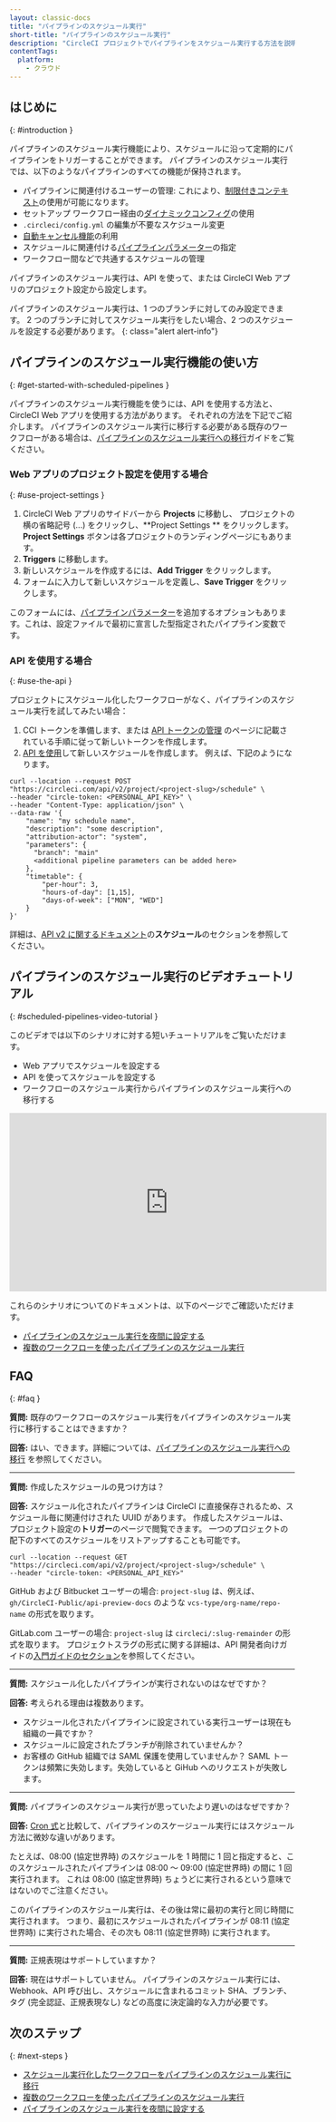 ```yaml
---
layout: classic-docs
title: "パイプラインのスケジュール実行"
short-title: "パイプラインのスケジュール実行"
description: "CircleCI プロジェクトでパイプラインをスケジュール実行する方法を説明します。"
contentTags:
  platform:
    - クラウド
---
```


## はじめに
{: #introduction }

パイプラインのスケジュール実行機能により、スケジュールに沿って定期的にパイプラインをトリガーすることができます。 パイプラインのスケジュール実行では、以下のようなパイプラインのすべての機能が保持されます。

- パイプラインに関連付けるユーザーの管理: これにより、[制限付きコンテキスト](/docs/contexts/#project-restrictions)の使用が可能になります。
- セットアップ ワークフロー経由の[ダイナミックコンフィグ](/docs/dynamic-config)の使用
- `.circleci/config.yml` の編集が不要なスケジュール変更
- [自動キャンセル機能](/docs/skip-build/#auto-cancelling)の利用
- スケジュールに関連付ける[パイプラインパラメーター](/docs/pipeline-variables/#pipeline-parameters-in-configuration)の指定
- ワークフロー間などで共通するスケジュールの管理

パイプラインのスケジュール実行は、API を使って、または CircleCI Web アプリのプロジェクト設定から設定します。

パイプラインのスケジュール実行は、1 つのブランチに対してのみ設定できます。 2 つのブランチに対してスケジュール実行をしたい場合、2 つのスケジュールを設定する必要があります。
{: class="alert alert-info"}

## パイプラインのスケジュール実行機能の使い方
{: #get-started-with-scheduled-pipelines }

パイプラインのスケジュール実行機能を使うには、API を使用する方法と、CircleCI Web アプリを使用する方法があります。 それぞれの方法を下記でご紹介します。 パイプラインのスケジュール実行に移行する必要がある既存のワークフローがある場合は、[パイプラインのスケジュール実行への移行](/docs/migrate-scheduled-workflows-to-scheduled-pipelines)ガイドをご覧ください。

### Web アプリのプロジェクト設定を使用する場合
{: #use-project-settings }

1. CircleCI Web アプリのサイドバーから **Projects** に移動し、 プロジェクトの横の省略記号 (...) をクリックし、**Project Settings ** をクリックします。 **Project Settings** ボタンは各プロジェクトのランディングページにもあります。
2. **Triggers** に移動します。
3. 新しいスケジュールを作成するには、**Add Trigger** をクリックします。
4. フォームに入力して新しいスケジュールを定義し、**Save Trigger** をクリックします。

このフォームには、[パイプラインパラメーター](/docs/pipeline-variables/)を追加するオプションもあります。これは、設定ファイルで最初に宣言した型指定されたパイプライン変数です。

### API を使用する場合
{: #use-the-api }

プロジェクトにスケジュール化したワークフローがなく、パイプラインのスケジュール実行を試してみたい場合：

1. CCI トークンを準備します、または [API トークンの管理](/docs/managing-api-tokens) のページに記載されている手順に従って新しいトークンを作成します。
2. [API を使用](https://circleci.com/docs/api/v2/index.html#operation/createSchedule)して新しいスケジュールを作成します。 例えば、下記のようになります。

```shell
curl --location --request POST "https://circleci.com/api/v2/project/<project-slug>/schedule" \
--header "circle-token: <PERSONAL_API_KEY>" \
--header "Content-Type: application/json" \
--data-raw '{
    "name": "my schedule name",
    "description": "some description",
    "attribution-actor": "system",
    "parameters": {
      "branch": "main"
      <additional pipeline parameters can be added here>
    },
    "timetable": {
        "per-hour": 3,
        "hours-of-day": [1,15],
        "days-of-week": ["MON", "WED"]
    }
}'
```

詳細は、[API v2 に関するドキュメント](https://circleci.com/docs/api/v2)の**スケジュール**のセクションを参照してください。

## パイプラインのスケジュール実行のビデオチュートリアル
{: #scheduled-pipelines-video-tutorial }

このビデオでは以下のシナリオに対する短いチュートリアルをご覧いただけます。

- Web アプリでスケジュールを設定する
- API を使ってスケジュールを設定する
- ワークフローのスケジュール実行からパイプラインのスケジュール実行への移行する

<div class="video-wrapper">
  <iframe width="560" height="315" src="https://www.youtube.com/embed/x3ruGpx6SEI" title="パイプラインのスケジュール実行のチュートリアル" frameborder="0" allow="autoplay; encrypted-media" allowfullscreen></iframe>
</div>

これらのシナリオについてのドキュメントは、以下のページでご確認いただけます。
- [パイプラインのスケジュール実行を夜間に設定する](/docs/set-a-nightly-scheduled-pipeline)
- [複数のワークフローを使ったパイプラインのスケジュール実行](/docs/schedule-pipelines-with-multiple-workflows)

## FAQ
{: #faq }

**質問:** 既存のワークフローのスケジュール実行をパイプラインのスケジュール実行に移行することはできますか？

**回答:** はい、できます。詳細については、[パイプラインのスケジュール実行への移行](/docs/migrate-scheduled-workflows-to-scheduled-pipelines) を参照してください。

---

**質問:** 作成したスケジュールの見つけ方は？

**回答:** スケジュール化されたパイプラインは CircleCI に直接保存されるため、スケジュール毎に関連付けされた UUID があります。 作成したスケジュールは、プロジェクト設定の**トリガー**のページで閲覧できます。 一つのプロジェクトの配下のすべてのスケジュールをリストアップすることも可能です。

```shell
curl --location --request GET "https://circleci.com/api/v2/project/<project-slug>/schedule" \
--header "circle-token: <PERSONAL_API_KEY>"
```

GitHub および Bitbucket ユーザーの場合: `project-slug` は、例えば、`gh/CircleCI-Public/api-preview-docs` のような `vcs-type/org-name/repo-name` の形式を取ります。

GitLab.com ユーザーの場合: `project-slug`  は `circleci/:slug-remainder` の形式を取ります。 プロジェクトスラグの形式に関する詳細は、API 開発者向けガイドの[入門ガイドのセクション](/docs/api-developers-guide/#getting-started-with-the-api)を参照してください。

---

**質問:** スケジュール化したパイプラインが実行されないのはなぜですか？

**回答:** 考えられる理由は複数あります。
* スケジュール化されたパイプラインに設定されている実行ユーザーは現在も組織の一員ですか？
* スケジュールに設定されたブランチが削除されていませんか？
* お客様の GitHub 組織では SAML 保護を使用していませんか？ SAML トークンは頻繁に失効します。失効していると GiHub へのリクエストが失敗します。

---

**質問:** パイプラインのスケジュール実行が思っていたより遅いのはなぜですか？

**回答:** [Cron 式](https://en.wikipedia.org/wiki/Cron#CRON_expression)と比較して、パイプラインのスケージュール実行にはスケジュール方法に微妙な違いがあります。

たとえば、08:00 (協定世界時) のスケジュールを 1 時間に 1 回と指定すると、このスケジュールされたパイプラインは 08:00 ～ 09:00 (協定世界時) の間に 1 回実行されます。 これは 08:00 (協定世界時) ちょうどに実行されるという意味ではないのでご注意ください。

このパイプラインのスケジュール実行は、その後は常に最初の実行と同じ時間に実行されます。 つまり、最初にスケジュールされたパイプラインが 08:11 (協定世界時) に実行された場合、その次も 08:11 (協定世界時) に実行されます。

---

**質問:**  正規表現はサポートしていますか？

**回答:** 現在はサポートしていません。 パイプラインのスケジュール実行には、Webhook、API 呼び出し、スケジュールに含まれるコミット SHA、ブランチ、タグ (完全認証、正規表現なし) などの高度に決定論的な入力が必要です。

## 次のステップ
{: #next-steps }

- [スケジュール実行化したワークフローをパイプラインのスケジュール実行に移行](/docs/migrate-scheduled-workflows-to-scheduled-pipelines)
- [複数のワークフローを使ったパイプラインのスケジュール実行](/docs/schedule-pipelines-with-multiple-workflows)
- [パイプラインのスケジュール実行を夜間に設定する](/docs/set-a-nightly-scheduled-pipeline)

